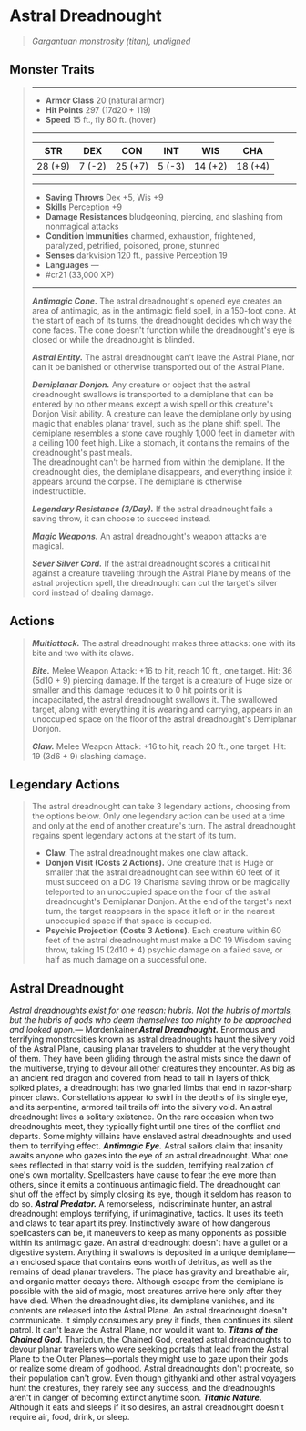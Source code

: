 # Astral Dreadnought
>*Gargantuan monstrosity (titan), unaligned*
## Monster Traits
>___
>- **Armor Class** 20 (natural armor)
>- **Hit Points** 297 (17d20 + 119)
>- **Speed** 15 ft., fly 80 ft. (hover)
>___
>|STR|DEX|CON|INT|WIS|CHA|
>|:---:|:---:|:---:|:---:|:---:|:---:|
>|28 (+9)|7 (-2)|25 (+7)|5 (-3)|14 (+2)|18 (+4)|
>___
>- **Saving Throws** Dex +5, Wis +9
>- **Skills** Perception +9
>- **Damage Resistances** bludgeoning, piercing, and slashing from nonmagical attacks
>- **Condition Immunities** charmed, exhaustion, frightened, paralyzed, petrified, poisoned, prone, stunned
>- **Senses** darkvision 120 ft., passive Perception 19
>- **Languages** —
>- #cr21 (33,000 XP)
>___
>***Antimagic Cone.*** The astral dreadnought's opened eye creates an area of antimagic, as in the antimagic field spell, in a 150-foot cone. At the start of each of its turns, the dreadnought decides which way the cone faces. The cone doesn't function while the dreadnought's eye is closed or while the dreadnought is blinded.  
>
>***Astral Entity.*** The astral dreadnought can't leave the Astral Plane, nor can it be banished or otherwise transported out of the Astral Plane.  
>
>***Demiplanar Donjon.*** Any creature or object that the astral dreadnought swallows is transported to a demiplane that can be entered by no other means except a wish spell or this creature's Donjon Visit ability. A creature can leave the demiplane only by using magic that enables planar travel, such as the plane shift spell. The demiplane resembles a stone cave roughly 1,000 feet in diameter with a ceiling 100 feet high. Like a stomach, it contains the remains of the dreadnought's past meals.  
>The dreadnought can't be harmed from within the demiplane. If the dreadnought dies, the demiplane disappears, and everything inside it appears around the corpse. The demiplane is otherwise indestructible.  
>
>***Legendary Resistance (3/Day).*** If the astral dreadnought fails a saving throw, it can choose to succeed instead.  
>
>***Magic Weapons.*** An astral dreadnought's weapon attacks are magical.  
>
>***Sever Silver Cord.*** If the astral dreadnought scores a critical hit against a creature traveling through the Astral Plane by means of the astral projection spell, the dreadnought can cut the target's silver cord instead of dealing damage.  
>
## Actions
>***Multiattack.*** The astral dreadnought makes three attacks: one with its bite and two with its claws.  
>
>***Bite.*** Melee Weapon Attack: +16 to hit, reach 10 ft., one target. Hit: 36 (5d10 + 9) piercing damage. If the target is a creature of Huge size or smaller and this damage reduces it to 0 hit points or it is incapacitated, the astral dreadnought swallows it. The swallowed target, along with everything it is wearing and carrying, appears in an unoccupied space on the floor of the astral dreadnought's Demiplanar Donjon.  
>
>***Claw.*** Melee Weapon Attack: +16 to hit, reach 20 ft., one target. Hit: 19 (3d6 + 9) slashing damage.  
>
## Legendary Actions
>The astral dreadnought can take 3 legendary actions, choosing from the options below. Only one legendary action can be used at a time and only at the end of another creature's turn. The astral dreadnought regains spent legendary actions at the start of its turn.
>
>- **Claw.** The astral dreadnought makes one claw attack.
>- **Donjon Visit (Costs 2 Actions).** One creature that is Huge or smaller that the astral dreadnought can see within 60 feet of it must succeed on a DC 19 Charisma saving throw or be magically teleported to an unoccupied space on the floor of the astral dreadnought's Demiplanar Donjon. At the end of the target's next turn, the target reappears in the space it left or in the nearest unoccupied space if that space is occupied.
>- **Psychic Projection (Costs 3 Actions).** Each creature within 60 feet of the astral dreadnought must make a DC 19 Wisdom saving throw, taking 15 (2d10 + 4) psychic damage on a failed save, or half as much damage on a successful one.
## Astral Dreadnought
*Astral dreadnoughts exist for one reason: hubris. Not the hubris of mortals, but the hubris of gods who deem themselves too mighty to be approached and looked upon.*— Mordenkainen***Astral Dreadnought.*** Enormous and terrifying monstrosities known as astral dreadnoughts haunt the silvery void of the Astral Plane, causing planar travelers to shudder at the very thought of them. They have been gliding through the astral mists since the dawn of the multiverse, trying to devour all other creatures they encounter.
As big as an ancient red dragon and covered from head to tail in layers of thick, spiked plates, a dreadnought has two gnarled limbs that end in razor-sharp pincer claws. Constellations appear to swirl in the depths of its single eye, and its serpentine, armored tail trails off into the silvery void.
An astral dreadnought lives a solitary existence. On the rare occasion when two dreadnoughts meet, they typically fight until one tires of the conflict and departs. Some mighty villains have enslaved astral dreadnoughts and used them to terrifying effect.
***Antimagic Eye.*** Astral sailors claim that insanity awaits anyone who gazes into the eye of an astral dreadnought. What one sees reflected in that starry void is the sudden, terrifying realization of one's own mortality. Spellcasters have cause to fear the eye more than others, since it emits a continuous antimagic field. The dreadnought can shut off the effect by simply closing its eye, though it seldom has reason to do so.
***Astral Predator.*** A remorseless, indiscriminate hunter, an astral dreadnought employs terrifying, if unimaginative, tactics. It uses its teeth and claws to tear apart its prey. Instinctively aware of how dangerous spellcasters can be, it maneuvers to keep as many opponents as possible within its antimagic gaze.
An astral dreadnought doesn't have a gullet or a digestive system. Anything it swallows is deposited in a unique demiplane—an enclosed space that contains eons worth of detritus, as well as the remains of dead planar travelers. The place has gravity and breathable air, and organic matter decays there. Although escape from the demiplane is possible with the aid of magic, most creatures arrive here only after they have died. When the dreadnought dies, its demiplane vanishes, and its contents are released into the Astral Plane.
An astral dreadnought doesn't communicate. It simply consumes any prey it finds, then continues its silent patrol. It can't leave the Astral Plane, nor would it want to.
***Titans of the Chained God.*** Tharizdun, the Chained God, created astral dreadnoughts to devour planar travelers who were seeking portals that lead from the Astral Plane to the Outer Planes—portals they might use to gaze upon their gods or realize some dream of godhood.
Astral dreadnoughts don't procreate, so their population can't grow.
Even though githyanki and other astral voyagers hunt the creatures, they rarely see any success, and the dreadnoughts aren't in danger of becoming extinct anytime soon.
***Titanic Nature.*** Although it eats and sleeps if it so desires, an astral dreadnought doesn't require air, food, drink, or sleep.